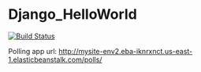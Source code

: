 # Django_HelloWorld

  
[![Build Status](https://app.travis-ci.com/davcaron/Django_HelloWorld.svg?branch=master)](https://app.travis-ci.com/davcaron/Django_HelloWorld)
  
 
  
Polling app url: http://mysite-env2.eba-iknrxnct.us-east-1.elasticbeanstalk.com/polls/
